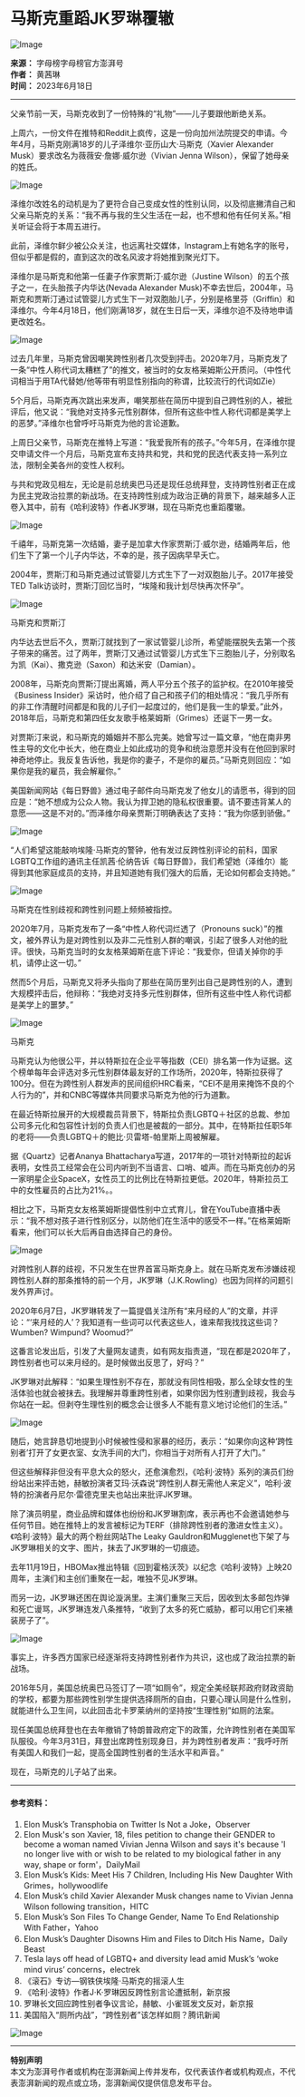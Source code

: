 # 马斯克重蹈JK罗琳覆辙

![Image](https://image.thepaper.cn/publish/interaction/image/5/201/238.jpg)

**来源：** 字母榜字母榜官方澎湃号  
**作者：** 黄茜琳  
**时间：** 2023年6月18日  

---

父亲节前一天，马斯克收到了一份特殊的“礼物”——儿子要跟他断绝关系。

上周六，一份文件在推特和Reddit上疯传，这是一份向加州法院提交的申请。今年4月，马斯克刚满18岁的儿子泽维尔·亚历山大·马斯克（Xavier Alexander Musk）要求改名为薇薇安·詹娜·威尔逊（Vivian Jenna Wilson），保留了她母亲的姓氏。

![Image](https://imagepphcloud.thepaper.cn/pph/image/201/976/852.jpg)

泽维尔改姓名的动机是为了更符合自己变成女性的性别认同，以及彻底撇清自己和父亲马斯克的关系：“我不再与我的生父生活在一起，也不想和他有任何关系。”相关听证会将于本周五进行。

此前，泽维尔鲜少被公众关注，也远离社交媒体，Instagram上有她名字的账号，但似乎都是假的，直到这次的改名风波才将她推到聚光灯下。

泽维尔是马斯克和他第一任妻子作家贾斯汀·威尔逊（Justine Wilson）的五个孩子之一，在头胎孩子内华达(Nevada Alexander Musk)不幸去世后，2004年，马斯克和贾斯汀通过试管婴儿方式生下一对双胞胎儿子，分别是格里芬（Griffin）和泽维尔。今年4月18日，他们刚满18岁，就在生日后一天，泽维尔迫不及待地申请更改姓名。

![Image](https://imagepphcloud.thepaper.cn/pph/image/201/976/853.jpg)

过去几年里，马斯克曾因嘲笑跨性别者几次受到抨击。2020年7月，马斯克发了一条“中性人称代词太糟糕了”的推文，被当时的女友格莱姆斯公开质问。（中性代词相当于用TA代替她/他等带有明显性别指向的称谓，比较流行的代词如Zie）

5个月后，马斯克再次跳出来发声，嘲笑那些在简历中提到自己跨性别的人，被批评后，他又说：“我绝对支持多元性别群体，但所有这些中性人称代词都是美学上的恶梦。”泽维尔也曾呼吁马斯克为他的言论道歉。

上周日父亲节，马斯克在推特上写道：“我爱我所有的孩子。”今年5月，在泽维尔提交申请文件一个月后，马斯克宣布支持共和党，共和党的民选代表支持一系列立法，限制全美各州的变性人权利。

与共和党政见相左，无论是前总统奥巴马还是现任总统拜登，支持跨性别者正在成为民主党政治拉票的新战场。在支持跨性别成为政治正确的背景下，越来越多人正卷入其中，前有《哈利波特》作者JK罗琳，现在马斯克也重蹈覆辙。

![Image](https://imagepphcloud.thepaper.cn/pph/image/201/976/854.jpg)

千禧年，马斯克第一次结婚，妻子是加拿大作家贾斯汀·威尔逊，结婚两年后，他们生下了第一个儿子内华达，不幸的是，孩子因病早早夭亡。

2004年，贾斯汀和马斯克通过试管婴儿方式生下了一对双胞胎儿子。2017年接受TED Talk访谈时，贾斯汀回忆当时，“埃隆和我计划尽快再次怀孕”。

![Image](https://imagepphcloud.thepaper.cn/pph/image/201/976/855.jpg)

马斯克和贾斯汀

内华达去世后不久，贾斯汀就找到了一家试管婴儿诊所，希望能摆脱失去第一个孩子带来的痛苦。过了两年，贾斯汀又通过试管婴儿方式生下三胞胎儿子，分别取名为凯（Kai）、撒克逊（Saxon）和达米安（Damian）。

2008年，马斯克向贾斯汀提出离婚，两人平分五个孩子的监护权。在2010年接受《Business Insider》采访时，他介绍了自己和孩子们的相处情况：“我几乎所有的非工作清醒时间都是和我的儿子们一起度过的，他们是我一生的挚爱。”此外，2018年后，马斯克和第四任女友歌手格莱姆斯（Grimes）还诞下一男一女。

对贾斯汀来说，和马斯克的婚姻并不那么完美。她曾写过一篇文章，“他在南非男性主导的文化中长大，他在商业上如此成功的竞争和统治意愿并没有在他回到家时神奇地停止。我反复告诉他，我是你的妻子，不是你的雇员。”马斯克则回应：“如果你是我的雇员，我会解雇你。”

美国新闻网站《每日野兽》通过电子邮件向马斯克发了他女儿的请愿书，得到的回应是：“她不想成为公众人物。我认为捍卫她的隐私权很重要。请不要违背某人的意愿——这是不对的。”而泽维尔母亲贾斯汀明确表达了支持：“我为你感到骄傲。”

![Image](https://imagepphcloud.thepaper.cn/pph/image/201/976/856.jpg)

“人们希望这能敲响埃隆·马斯克的警钟，他有发过反跨性别评论的前科，国家LGBTQ工作组的通讯主任凯茜·伦纳告诉《每日野兽》，我们希望她（泽维尔）能得到其他家庭成员的支持，并且知道她有我们强大的后盾，无论如何都会支持她。”

![Image](https://imagepphcloud.thepaper.cn/pph/image/201/976/858.jpg)

马斯克在性别歧视和跨性别问题上频频被指控。

2020年7月，马斯克发布了一条“中性人称代词烂透了（Pronouns suck）”的推文，被外界认为是对跨性别以及非二元性别人群的嘲讽，引起了很多人对他的批评。很快，马斯克当时的女友格莱姆斯在底下评论：“我爱你，但请关掉你的手机，请停止这一切。”

然而5个月后，马斯克又将矛头指向了那些在简历里列出自己是跨性别的人，遭到大规模抨击后，他辩称：“我绝对支持多元性别群体，但所有这些中性人称代词都是美学上的噩梦。”

![Image](https://imagepphcloud.thepaper.cn/pph/image/201/976/861.jpg)

马斯克

马斯克认为他很公平，并以特斯拉在企业平等指数（CEI）排名第一作为证据。这个榜单每年会评选对多元性别群体最友好的工作场所，2020年，特斯拉获得了100分。但在为跨性别人群发声的民间组织HRC看来，“CEI不是用来掩饰不良的个人行为的”，并和CNBC等媒体共同要求马斯克为他的行为道歉。

在最近特斯拉展开的大规模裁员背景下，特斯拉负责LGBTQ＋社区的总裁、参加公司多元化和包容性计划的负责人们也是被裁的一部分。其中，在特斯拉任职5年的老将——负责LGBTQ＋的鲍比·贝雷塔-帕里斯上周被解雇。

据《Quartz》记者Ananya Bhattacharya写道，2017年的一项针对特斯拉的起诉表明，女性员工经常会在公司内听到不当语言、口哨、嘘声。而在马斯克创办的另一家明星企业SpaceX，女性员工的比例比在特斯拉更低。2020年，特斯拉员工中的女性雇员的占比为21%。。

相比之下，马斯克女友格莱姆斯提倡性别中立式育儿，曾在YouTube直播中表示：“我不想对孩子进行性别区分，以防他们在生活中的感受不一样。”在格莱姆斯看来，他们可以长大后再自由选择自己的身份。

![Image](https://imagepphcloud.thepaper.cn/pph/image/201/976/862.jpg)

对跨性别人群的歧视，不只发生在世界首富马斯克身上。就在马斯克发布涉嫌歧视跨性别人群的那条推特的前一个月，JK罗琳（J.K.Rowling）也因为同样的问题引发外界声讨。

2020年6月7日，JK罗琳转发了一篇提倡关注所有“来月经的人”的文章，并评论：“‘来月经的人’？我知道有一些词可以代表这些人，谁来帮我找找这些词？Wumben? Wimpund? Woomud?”

这番言论发出后，引发了大量网友谴责，如有网友指责道，“现在都是2020年了，跨性别者也可以来月经的。是时候做出反思了，好吗？”

JK罗琳对此解释：“如果生理性别不存在，那就没有同性相吸，那么全球女性的生活体验也就会被抹去。我理解并尊重跨性别者，如果你因为性别遭到歧视，我会与你站在一起。但剥夺生理性别的概念会让很多人不能有意义地讨论他们的生活。”

![Image](https://imagepphcloud.thepaper.cn/pph/image/201/976/863.jpg)

随后，她言辞恳切地提到小时候被性侵和家暴的经历，表示：“如果你向这种‘跨性别者’打开了女更衣室、女洗手间的大门，你相当于对所有人打开了大门。”

但这些解释非但没有平息大众的怒火，还愈演愈烈，《哈利·波特》系列的演员们纷纷站出来抨击她，赫敏扮演者艾玛·沃森说“跨性别人群无需他人来定义”，哈利·波特的扮演者丹尼尔·雷德克里夫也站出来批评JK罗琳。

除了演员明星，商业品牌和媒体也纷纷和JK罗琳割席，表示再也不会邀请她参与任何节目。她在推特上的发言被标记为TERF（排除跨性别者的激进女性主义）。《哈利·波特》最大的两个粉丝网站The Leaky Gauldron和Mugglenet也下架了与JK罗琳相关的文字、图片，抹去了JK罗琳的一切痕迹。

去年11月19日，HBOMax推出特辑《回到霍格沃茨》以纪念《哈利·波特》上映20周年，主演们和主创们重聚在一起，唯独不见JK罗琳。

而另一边，JK罗琳还困在舆论漩涡里。主演们重聚三天后，因收到太多邮包炸弹和死亡谩骂，JK罗琳连发八条推特，“收到了太多的死亡威胁，都可以用它们来裱装房子了”。

![Image](https://imagepphcloud.thepaper.cn/pph/image/201/976/865.jpg)

事实上，许多西方国家已经逐渐将支持跨性别者作为共识，这也成了政治拉票的新战场。

2016年5月，美国总统奥巴马签订了一项“如厕令”，规定全美经联邦政府财政资助的学校，都要为那些跨性别学生提供选择厕所的自由，只要心理认同是什么性别，就能进什么卫生间，以此回击北卡罗莱纳州的坚持按“生理性别”如厕的法案。

现任美国总统拜登也在去年撤销了特朗普政府定下的政策，允许跨性别者在美国军队服役。今年3月31日，拜登出席跨性别现身日，并为跨性别者发声：“我呼吁所有美国人和我们一起，提高全国跨性别者的生活水平和声音。”

现在，马斯克的儿子站了出来。

---

#### 参考资料：
1. Elon Musk’s Transphobia on Twitter Is Not a Joke，Observer
2. Elon Musk's son Xavier, 18, files petition to change their GENDER to become a woman named Vivian Jenna Wilson and says it's because 'I no longer live with or wish to be related to my biological father in any way, shape or form'，DailyMail
3. Elon Musk’s Kids: Meet His 7 Children, Including His New Daughter With Grimes，hollywoodlife
4. Elon Musk’s child Xavier Alexander Musk changes name to Vivian Jenna Wilson following transition，HITC
5. Elon Musk’s Son Files To Change Gender, Name To End Relationship With Father，Yahoo
6. Elon Musk’s Daughter Disowns Him and Files to Ditch His Name，Daily Beast
7. Tesla lays off head of LGBTQ+ and diversity lead amid Musk’s ‘woke mind virus’ concerns，electrek
8. 《滚石》专访—钢铁侠埃隆·马斯克的摇滚人生
9. 《哈利·波特》作者J·K·罗琳因反跨性别言论遭抵制，新京报
10. 罗琳长文回应跨性别者争议言论，赫敏、小雀斑发文反对，新京报
11. 美国陷入“厕所内战”，“跨性别者”该怎样如厕？腾讯新闻

![Image](https://imagepphcloud.thepaper.cn/pph/image/201/976/868.jpg)

---

**特别声明**  
本文为澎湃号作者或机构在澎湃新闻上传并发布，仅代表该作者或机构观点，不代表澎湃新闻的观点或立场，澎湃新闻仅提供信息发布平台。